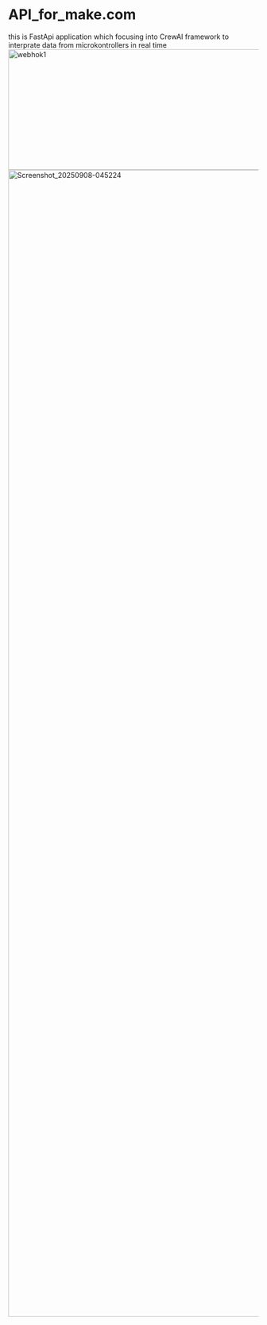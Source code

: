 # API_for_make.com
this is FastApi application which focusing into CrewAI framework to interprate data from microkontrollers in real time 
<img width="847" height="243" alt="webhok1" src="https://github.com/user-attachments/assets/15622f62-e3ae-46da-8036-cc57e3967c6e" />
<img width="1080" height="2310" alt="Screenshot_20250908-045224" src="https://github.com/user-attachments/assets/11998122-e411-4d48-a273-d7e77325c300" />

